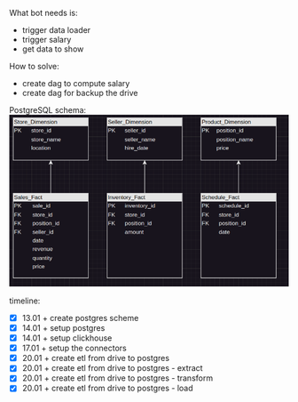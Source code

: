 What bot needs is:
- trigger data loader
- trigger salary 
- get data to show

How to solve:
- create dag to compute salary
- create dag for backup the drive

PostgreSQL schema:
![alt text](image.png)

timeline:
- [x] 13.01 + create postgres scheme 
- [x] 14.01 + setup postgres
- [x] 14.01 + setup clickhouse
- [x] 17.01 + setup the connectors
- [x] 20.01 + create etl from drive to postgres
- [x] 20.01 + create etl from drive to postgres - extract
- [x] 20.01 + create etl from drive to postgres - transform
- [x] 20.01 + create etl from drive to postgres - load
